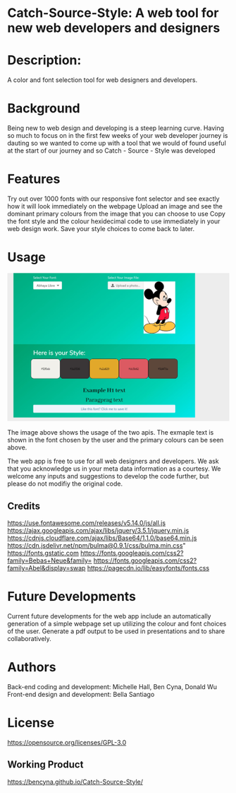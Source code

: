 # Catch-Source-Style: A web tool for new web developers and designers

# Description:

A color and font selection tool for web designers and developers.

# Background

Being new to web design and developing is a steep learning curve. Having so much to focus on in the first few weeks of your web developer journey is dauting so we wanted to come up with a tool that we would of found useful at the start of our journey and so Catch - Source - Style was developed

# Features

Try out over 1000 fonts with our responsive font selector and see exactly how it will look immediately on the webpage
Upload an image and see the dominant primary colours from the image that you can choose to use
Copy the font style and the colour hexidecimal code to use immediately in your web design work.
Save your style choices to come back to later.

# Usage

![Image of weather display](./assets//img/screenshot1.jpg)

The image above shows the usage of the two apis. The exmaple text is shown in the font chosen by the user and the primary colours can be seen above.

The web app is free to use for all web designers and developers. We ask that you acknowledge us in your meta data information as a courtesy.
We welcome any inputs and suggestions to develop the code further, but please do not modifiy the original code.

## Credits

https://use.fontawesome.com/releases/v5.14.0/js/all.js
https://ajax.googleapis.com/ajax/libs/jquery/3.5.1/jquery.min.js
https://cdnjs.cloudflare.com/ajax/libs/Base64/1.1.0/base64.min.js
https://cdn.jsdelivr.net/npm/bulma@0.9.1/css/bulma.min.css"
https://fonts.gstatic.com
https://fonts.googleapis.com/css2?family=Bebas+Neue&family=
https://fonts.googleapis.com/css2?family=Abel&display=swap
https://pagecdn.io/lib/easyfonts/fonts.css

# Future Developments

Current future developments for the web app include an automatically generation of a simple webpage set up utilizing the colour and font choices of the user.
Generate a pdf output to be used in presentations and to share collaboratively.

# Authors

Back-end coding and development: Michelle Hall, Ben Cyna, Donald Wu
Front-end design and development: Bella Santiago

# License

https://opensource.org/licenses/GPL-3.0

## Working Product

https://bencyna.github.io/Catch-Source-Style/
